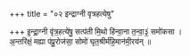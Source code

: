 +++
title = "०२ इन्द्राग्नी वृत्रहत्येषु"

+++
इ॒न्द्रा॒ग्नी वृ॑त्र॒हत्ये॑षु॒ सत्प॑ती मि॒थो हि॑न्वा॒ना त॒न्वा॒३॒॑ समो॑कसा ।  
अ॒न्तरि॑क्षं॒ मह्या प॑प्रु॒रोज॑सा॒ सोमो॑ घृत॒श्रीर्म॑हि॒मान॑मी॒रय॑न् ॥